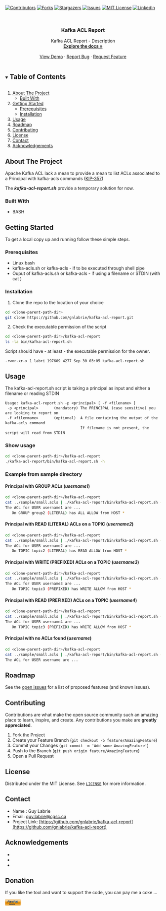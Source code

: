 <!--
*** Thanks for checking out the Best-README-Template. If you have a suggestion
*** that would make this better, please fork the repo and create a pull request
*** or simply open an issue with the tag "enhancement".
*** Thanks again! Now go create something AMAZING! :D
-->



<!-- PROJECT SHIELDS -->
<!--
*** I'm using markdown "reference style" links for readability.
*** Reference links are enclosed in brackets [ ] instead of parentheses ( ).
*** See the bottom of this document for the declaration of the reference variables
*** for contributors-url, forks-url, etc. This is an optional, concise syntax you may use.
*** https://www.markdownguide.org/basic-syntax/#reference-style-links
-->
[![Contributors][contributors-shield]][contributors-url]
[![Forks][forks-shield]][forks-url]
[![Stargazers][stars-shield]][stars-url]
[![Issues][issues-shield]][issues-url]
[![MIT License][license-shield]][license-url]
[![LinkedIn][linkedin-shield]][linkedin-url]



<!-- PROJECT LOGO -->
<br />
<!--
<p align="center">
  <a href="https://github.com/gnlabrie/kafka-acl-report">
    <img src="images/logo.png" alt="Logo" width="80" height="80">
  </a>
</p>
<-->
  <h3 align="center">Kafka ACL Report</h3>

  <p align="center">
    Kafka ACL Report - Description
    <br />
    <a href="https://github.com/gnlabrie/kafka-acl-report"><strong>Explore the docs »</strong></a>
    <br />
    <br />
    <a href="https://github.com/gnlabrie/kafka-acl-report">View Demo</a>
    ·
    <a href="https://github.com/gnlabrie/kafka-acl-report/issues">Report Bug</a>
    ·
    <a href="https://github.com/gnlabrie/kafka-acl-report/issues">Request Feature</a>
  </p>

<!-- TABLE OF CONTENTS -->
<details open="open">
  <summary><h2 style="display: inline-block">Table of Contents</h2></summary>
  <ol>
    <li>
      <a href="#about-the-project">About The Project</a>
      <ul>
        <li><a href="#built-with">Built With</a></li>
      </ul>
    </li>
    <li>
      <a href="#getting-started">Getting Started</a>
      <ul>
        <li><a href="#prerequisites">Prerequisites</a></li>
        <li><a href="#installation">Installation</a></li>
      </ul>
    </li>
    <li><a href="#usage">Usage</a></li>
    <li><a href="#roadmap">Roadmap</a></li>
    <li><a href="#contributing">Contributing</a></li>
    <li><a href="#license">License</a></li>
    <li><a href="#contact">Contact</a></li>
    <li><a href="#acknowledgements">Acknowledgements</a></li>
  </ol>
</details>



<!-- ABOUT THE PROJECT -->
## About The Project

Apache Kafka ACL lack a mean to provide a mean to list ACLs associated to a Principal with kafka-acls commands ([KIP-357](https://cwiki.apache.org/confluence/display/KAFKA/KIP-357%3A++Add+support+to+list+ACLs+per+principal)) 

The **_kafka-acl-report.sh_** provide a temporary solution for now.

### Built With

* BASH

<!-- GETTING STARTED -->
## Getting Started

To get a local copy up and running follow these simple steps.

### Prerequisites

* Linux bash
* kafka-acls.sh or kafka-acls - if to be executed through shell pipe 
* Ouput of kafka-acls.sh or kafka-acls - if using a filename or STDIN (with cat <filename>)

### Installation

1. Clone the repo to the location of your choice
```sh
cd <clone-parent-path-dir>
git clone https://github.com/gnlabrie/kafka-acl-report.git
```

2. Check the executable permission of the script
```sh
cd <clone-parent-path-dir>/kafka-acl-report
ls -la bin/kafka-acl-report.sh
```
Script should have - at least - the executable permission for the owner.
````shell
-rwxr-xr-x 1 labri 197609 4277 Sep 30 03:05 kafka-acl-report.sh
````
<!-- USAGE EXAMPLES -->
## Usage

The kafka-acl-report.sh script is taking a principal as input and either a filename or reading STDIN
```shell
Usage: kafka-acl-report.sh -p <principal> [ -f <filename> ]
 -p <principal>       (mandatory) The PRINCIPAL (case sensitive) you are looking to report on
 -f <filenmame>       (optional)  A file containing the output of the kafka-acls command
                                  If filename is not present, the script will read from STDIN
```

### Show usage
```sh
cd <clone-parent-path-dir>/kafka-acl-report
./kafka-acl-report/bin/kafka-acl-report.sh -h
```

### Example from sample directory

#### Principal with GROUP ACLs (**_username1_**)
```sh
cd <clone-parent-path-dir>/kafka-acl-report
cat ../sample/small.acls | ./kafka-acl-report/bin/kafka-acl-report.sh -u username1
The ACL for USER username1 are ...
   On GROUP group2 (LITERAL) has ALL ALLOW from HOST *
```

#### Principal with READ (LITERAL) ACLs on a TOPIC (**_username2_**)
```sh
cd <clone-parent-path-dir>/kafka-acl-report
cat ../sample/small.acls | ./kafka-acl-report/bin/kafka-acl-report.sh -u username2
The ACL for USER username2 are ...
   On TOPIC topic2 (LITERAL) has READ ALLOW from HOST *
```

#### Principal with WRITE (PREFIXED) ACLs on a TOPIC (**_username3_**)
```sh
cd <clone-parent-path-dir>/kafka-acl-report
cat ../sample/small.acls | ./kafka-acl-report/bin/kafka-acl-report.sh -u username3
The ACL for USER username3 are ...
   On TOPIC topic3 (PREFIXED) has WRITE ALLOW from HOST *
```

#### Principal with READ (PREFIXED) ACLs on a TOPIC (**_username4_**)
```sh
cd <clone-parent-path-dir>/kafka-acl-report
cat ../sample/small.acls | ./kafka-acl-report/bin/kafka-acl-report.sh -u username4
The ACL for USER username4 are ...
   On TOPIC topic3 (PREFIXED) has WRITE ALLOW from HOST *
```
#### Principal with no ACLs found (**_username_**)
```sh
cd <clone-parent-path-dir>/kafka-acl-report
cat ../sample/small.acls | ./kafka-acl-report/bin/kafka-acl-report.sh -u username
The ACL for USER username are ...
```


<!-- ROADMAP -->
## Roadmap

See the [open issues](https://github.com/gnlabrie/kafka-acl-report/issues) for a list of proposed features (and known issues).

<!-- CONTRIBUTING -->
## Contributing

Contributions are what make the open source community such an amazing place to learn, inspire, and create. Any contributions you make are **greatly appreciated**.

1. Fork the Project
2. Create your Feature Branch (`git checkout -b feature/AmazingFeature`)
3. Commit your Changes (`git commit -m 'Add some AmazingFeature'`)
4. Push to the Branch (`git push origin feature/AmazingFeature`)
5. Open a Pull Request

<!-- LICENSE -->
## License

Distributed under the MIT License. See [`LICENSE`](https://github.com/gnlabrie/kafka-acl-report/blob/master/LICENSE) for more information.

<!-- CONTACT -->
## Contact

* Name : Guy Labrie
* Email: [guy.labrie@cgsc.ca](mailto:guy.labrie@cgsc.ca?subject=[GitHub]%20Source%20Han%20Sans)
* Project Link: [https://github.com/gnlabrie/kafka-acl-report](https://github.com/gnlabrie/kafka-acl-report)

<!-- ACKNOWLEDGEMENTS -->
## Acknowledgements

* []()
* []()
* []()

## Donation
If you like the tool and want to support the code, you can pay me a coke ...

<a href="https://www.paypal.com/donate?business=XPAD6SVHRHTP2&no_recurring=0&currency_code=CAD" target=”_blank”><img src="https://github.com/gnlabrie/kafka-acl-report/blob/main/images/donate.png" align="left" height="10%" width="10%"></a>

<!-- MARKDOWN LINKS & IMAGES -->
<!-- https://www.markdownguide.org/basic-syntax/#reference-style-links -->
[contributors-shield]: https://img.shields.io/github/contributors/gnlabrie/kafka-acl-report?style=for-the-badge
[contributors-url]: https://github.com/gnlabrie/kafka-acl-report/graphs/contributors
[forks-shield]: https://img.shields.io/github/forks/gnlabrie/kafka-acl-report?style=for-the-badge
[forks-url]: https://github.com/gnlabrie/kafka-acl-report/network/members
[stars-shield]: https://img.shields.io/github/stars/gnlabrie/kafka-acl-report?style=for-the-badge
[stars-url]: https://github.com/gnlabrie/kafka-acl-report/stargazers
[issues-shield]: https://img.shields.io/github/issues/gnlabrie/kafka-acl-report?style=for-the-badge
[issues-url]: https://github.com/gnlabrie/kafka-acl-report/issues
[license-shield]: https://img.shields.io/github/license/gnlabrie/kafka-acl-report?logo=MIT&style=for-the-badge
[license-url]: https://github.com/gnlabrie/kafka-acl-report/blob/master/LICENSE
[linkedin-shield]: https://img.shields.io/badge/-LinkedIn-black.svg?style=for-the-badge&logo=linkedin&colorB=555
[linkedin-url]: https://linkedin.com/in/guy-labrie-3461463